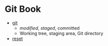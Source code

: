 # Git Book

- [git](git/git.md)
  - *modified*, *staged*, committed
  - Working tree, staging area, Git directory
- [reset](reset/reset.md)

